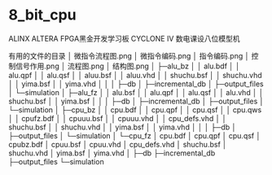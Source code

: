 # 8_bit_cpu
ALINX ALTERA FPGA黑金开发学习板 CYCLONE IV 数电课设八位模型机

有用的文件的目录
│  微指令流程图.png
│  微指令编码.png
│  指令编码.png
│  控制信号作用.png
│  流程图.png
│  结构图.png
│
├─alu_bz
│  │  alu.bdf
│  │  alu.qpf
│  │  alu.qsf
│  │  aluu.bsf
│  │  aluu.vhd
│  │  shuchu.bsf
│  │  shuchu.vhd
│  │  yima.bsf
│  │  yima.vhd
│  │
│  ├─db
│  ├─incremental_db
│  ├─output_files
│  └─simulation
│
├─alu_fz
│  │  alu.bsf
│  │  alu.qpf
│  │  alu.qsf
│  │  alu.vhd
│  │  shuchu.bsf
│  │  yima.bsf
│  │
│  ├─db
│  ├─incremental_db
│  ├─output_files
│  └─simulation
│
├─cpu_bz
│  │  cpu.bdf
│  │  cpu.qpf
│  │  cpu.qsf
│  │  cpu.qws
│  │  cpufz.bdf
│  │  cpuuu.bsf
│  │  cpuuu.vhd
│  │  cpu_defs.vhd
│  │  shuchu.bsf
│  │  shuchu.vhd
│  │  yima.bsf
│  │  yima.vhd
│  │
│  ├─db
│  ├─output_files
│  └─simulation
│
└─cpu_fz
    │  cpu.bdf
    │  cpu.qpf
    │  cpu.qsf
    │  cpubz.bdf
    │  cpuu.bsf
    │  cpuu.vhd
    │  cpu_defs.vhd
    │  shuchu.bsf
    │  shuchu.vhd
    │  yima.bsf
    │  yima.vhd
    │
    ├─db
    ├─incremental_db
    ├─output_files
    └─simulation
